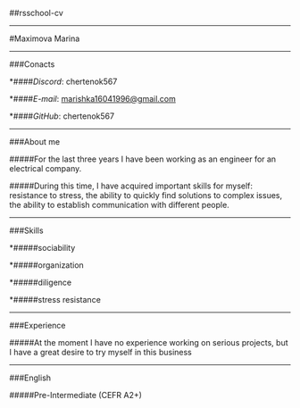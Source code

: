 ##rsschool-cv
********

#Maximova Marina
********

###Conacts


*####_Discord_: chertenok567


*####_E-mail_: marishka16041996@gmail.com


*####_GitHub_: chertenok567



********

###About me


#####For the last three years I have been working as an engineer for an electrical company.


#####During this time, I have acquired important skills for myself: resistance to stress, the ability to quickly find solutions to complex issues, the ability to establish communication with different people.
********

###Skills


*#####sociability


*#####organization


*#####diligence


*#####stress resistance


*********

###Experience


#####At the moment I have no experience working on serious projects, but I have a great desire to try myself in this business


*********

###English


#####Pre-Intermediate (CEFR A2+)